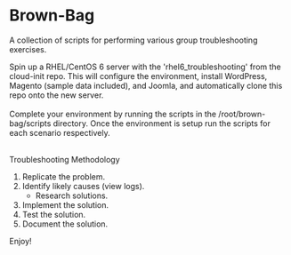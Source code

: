 # Brown-Bag
A collection of scripts for performing various group troubleshooting exercises.

Spin up a RHEL/CentOS 6 server with the 'rhel6_troubleshooting' from the cloud-init repo. This will configure the environment, install WordPress, Magento (sample data included), and Joomla, and automatically clone this repo onto the new server.<br><br>
Complete your environment by running the scripts in the /root/brown-bag/scripts directory. Once the environment is setup run the scripts for each scenario respectively.<br><br>

Troubleshooting Methodology

1. Replicate the problem.
2. Identify likely causes (view logs).
   * Research solutions.
3. Implement the solution.
4. Test the solution.
5. Document the solution.

Enjoy!
